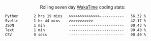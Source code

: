 <p align="center">Rolling seven day <a href="https://wakatime.com/@syrkis"/>WakaTime</a> coding stats:</p>
<!--START_SECTION:waka-->

```txt
Python       2 hrs 19 mins   >>>>>>>>>>>>>>-----------   56.32 %
Svelte       1 hr 44 mins    >>>>>>>>>>>--------------   42.17 %
JSON         1 min           -------------------------   00.43 %
Text         1 min           -------------------------   00.40 %
CSV          0 secs          -------------------------   00.40 %
```

<!--END_SECTION:waka-->
